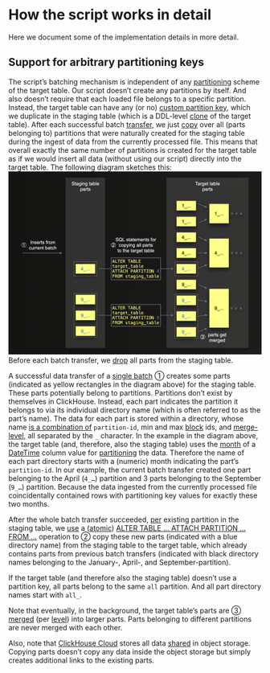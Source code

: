 # How the script works in detail

Here we document some of the implementation details in more detail.


## Support for arbitrary partitioning keys

The script’s batching mechanism is independent of any [partitioning](https://clickhouse.com/docs/en/engines/table-engines/mergetree-family/custom-partitioning-key) scheme of the target table. Our script doesn’t create any partitions by itself. And also doesn’t require that each loaded file belongs to a specific partition. Instead, the target table can have any (or no) [custom partition key](https://clickhouse.com/docs/en/engines/table-engines/mergetree-family/custom-partitioning-key), which we duplicate in the staging table (which is a DDL-level [clone](https://github.com/ClickHouse/examples/blob/76bd74ebf08cb0d65b96a758c72bf470947cbbe6/large_data_loads/src/load_files.py#L280) of the target table). After each successful batch [transfer](https://github.com/ClickHouse/examples/blob/76bd74ebf08cb0d65b96a758c72bf470947cbbe6/large_data_loads/src/load_files.py#L171), we just [copy](https://github.com/ClickHouse/examples/blob/76bd74ebf08cb0d65b96a758c72bf470947cbbe6/large_data_loads/src/load_files.py#L445) over all (parts belonging to) partitions that were naturally created for the staging table during the ingest of data from the currently processed file. This means that overall exactly the same number of partitions is created for the target table as if we would insert all data (without using our script) directly into the target table. The following diagram sketches this:
![](copy_parts.png)
Before each batch transfer, we [drop](https://clickhouse.com/docs/en/sql-reference/statements/truncate) all parts from the staging table. 

A successful data transfer of a [single batch](https://github.com/ClickHouse/examples/blob/76bd74ebf08cb0d65b96a758c72bf470947cbbe6/large_data_loads/src/load_files.py#L180) ① creates some parts (indicated as yellow rectangles in the diagram above) for the staging table. These parts potentially belong to partitions. Partitions don’t exist by themselves in ClickHouse. Instead, each part indicates the partition it belongs to via its individual directory name (which is often referred to as the part’s name). The data for each part is stored within a directory, whose name [is a combination of](https://github.com/ClickHouse/ClickHouse/blob/ff66d2937617f2c66e57b9539f34b6e4ea8ed183/src/Storages/MergeTree/MergeTreeData.h#L126) `partition-id`, min and max [block](https://clickhouse.com/docs/en/development/architecture#block) ids, and [merge-level](https://clickhouse.com/blog/supercharge-your-clickhouse-data-loads-part1), all separated by the `_` character. In the example in the diagram above, the target table (and, therefore, also the staging table) uses the [month](https://clickhouse.com/docs/en/sql-reference/functions/date-time-functions#tomonth) of a [DateTime](https://clickhouse.com/docs/en/sql-reference/data-types/datetime) column value for [partitioning](https://clickhouse.com/docs/en/engines/table-engines/mergetree-family/custom-partitioning-key) the data. Therefore the name of each part directory starts with a (numeric) month indicating the part’s `partition-id`. In our example, the current batch transfer created one part belonging to the April (`4_…`) partition and 3 parts belonging to the September (`9_…`) partition. Because the data ingested from the currently processed file coincidentally contained rows with partitioning key values for exactly these two months. 

After the whole batch transfer succeeded, [per](https://github.com/ClickHouse/examples/blob/76bd74ebf08cb0d65b96a758c72bf470947cbbe6/large_data_loads/src/load_files.py#L447) existing partition in the staging table, we [use](https://github.com/ClickHouse/examples/blob/76bd74ebf08cb0d65b96a758c72bf470947cbbe6/large_data_loads/src/load_files.py#L471) a ([atomic](https://github.com/ClickHouse/ClickHouse/issues/4729)) [ALTER TABLE … ATTACH PARTITION … FROM …](https://clickhouse.com/docs/en/sql-reference/statements/alter/partition#attach-partition-from) operation to ② copy these new parts (indicated with a blue directory name) from the staging table to the target table, which already contains parts from previous batch transfers (indicated with black directory names belonging to the January-, April-, and September-partition). 

If the target table (and therefore also the staging table) doesn’t use a partition key, all parts belong to the same `all` partition. And all part directory names start with  `all_`. 

Note that eventually, in the background, the target table’s parts are ③ [merged](https://clickhouse.com/blog/supercharge-your-clickhouse-data-loads-part1#more-parts--more-background-part-merges) (per [level](https://clickhouse.com/blog/supercharge-your-clickhouse-data-loads-part1#more-parts--more-background-part-merges)) into larger parts. Parts belonging to different partitions are never merged with each other.

Also, note that [ClickHouse Cloud](https://clickhouse.com/cloud) stores all data [shared](https://clickhouse.com/blog/clickhouse-cloud-boosts-performance-with-sharedmergetree-and-lightweight-updates#clickhouse-cloud-enters-the-stage) in object storage. Copying parts doesn’t copy any data inside the object storage but simply creates additional links to the existing parts.  
